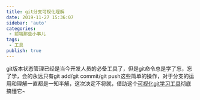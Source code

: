 ```yaml
--- 
title: git分支可视化理解
date: 2019-11-27 15:36:07
sidebar: 'auto'
categories: 
 - 前端那些小事儿
tags: 
 - 工具
publish: true
---
```


git版本状态管理已经是当今开发人员的必备工具了，但是git命令总是学了忘，忘了学，会的永远只有git add/git commit/git push这些简单的操作，对于分支的运用和理解一直都是一知半解，这次决定不将就，借助这个[可视化git学习工具](https://learngitbranching.js.org/)彻底搞懂它~

## 
